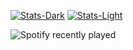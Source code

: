 [![Stats-Dark](https://github-readme-stats.vercel.app/api?username=BzzzThe18th&show_icons=true&theme=dark#gh-dark-mode-only&cardWidth=1000)](https://github.com/anuraghazra/github-readme-stats#gh-dark-mode-only)
[![Stats-Light](https://github-readme-stats.vercel.app/api?username=BzzzThe18th&show_icons=true&theme=default#gh-light-mode-only&cardWidth=1000)](https://github.com/anuraghazra/github-readme-stats#gh-light-mode-only)

![Spotify recently played](https://spotify-recently-played-readme.vercel.app/api?user=5ijj1ef3gtzy3iaj3q4obv1wr&width=1000)
